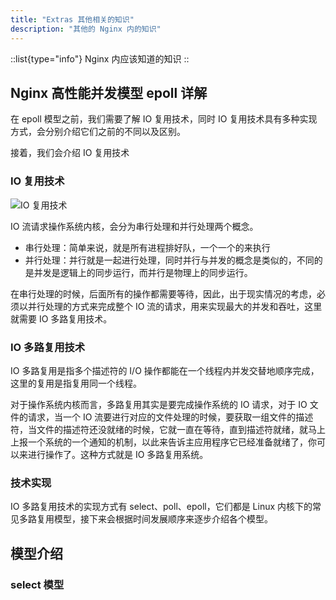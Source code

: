 ```yaml
---
title: "Extras 其他相关的知识"
description: "其他的 Nginx 内的知识"
---
```


::list{type="info"}
Nginx 内应该知道的知识
::

## Nginx 高性能并发模型 epoll 详解

在 epoll 模型之前，我们需要了解 IO 复用技术，同时 IO 复用技术具有多种实现方式，会分别介绍它们之前的不同以及区别。

接着，我们会介绍 IO 复用技术

### IO 复用技术

![IO 复用技术](/img/devops/nginx/nginx-io.png)

IO 流请求操作系统内核，会分为串行处理和并行处理两个概念。

- 串行处理：简单来说，就是所有进程排好队，一个一个的来执行
- 并行处理：并行就是一起进行处理，同时并行与并发的概念是类似的，不同的是并发是逻辑上的同步运行，而并行是物理上的同步运行。

在串行处理的时候，后面所有的操作都需要等待，因此，出于现实情况的考虑，必须以并行处理的方式来完成整个 IO 流的请求，用来实现最大的并发和吞吐，这里就需要 IO 多路复用技术。

### IO 多路复用技术

IO 多路复用是指多个描述符的 I/O 操作都能在一个线程内并发交替地顺序完成，这里的复用是指复用同一个线程。

对于操作系统内核而言，多路复用其实是要完成操作系统的 IO 请求，对于 IO 文件的请求，当一个 IO 流要进行对应的文件处理的时候，要获取一组文件的描述符，当文件的描述符还没就绪的时候，它就一直在等待，直到描述符就绪，就马上上报一个系统的一个通知的机制，以此来告诉主应用程序它已经准备就绪了，你可以来进行操作了。这种方式就是 IO 多路复用系统。

### 技术实现

IO 多路复用技术的实现方式有 select、poll、epoll，它们都是 Linux 内核下的常见多路复用模型，接下来会根据时间发展顺序来逐步介绍各个模型。

## 模型介绍

### select 模型